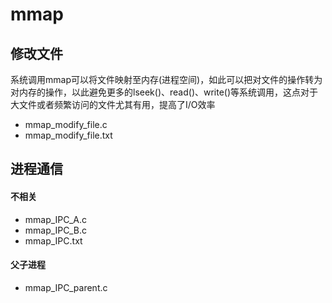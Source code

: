 # mmap

## 修改文件
系统调用mmap可以将文件映射至内存(进程空间)，如此可以把对文件的操作转为对内存的操作，以此避免更多的lseek()、read()、write()等系统调用，这点对于大文件或者频繁访问的文件尤其有用，提高了I/O效率
+ mmap_modify_file.c
+ mmap_modify_file.txt

## 进程通信

#### 不相关
+ mmap_IPC_A.c
+ mmap_IPC_B.c
+ mmap_IPC.txt

#### 父子进程
+ mmap_IPC_parent.c
